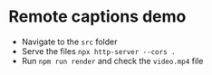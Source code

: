# Remote captions demo

- Navigate to the `src` folder
- Serve the files `npx http-server --cors .`
- Run `npm run render` and check the `video.mp4` file
